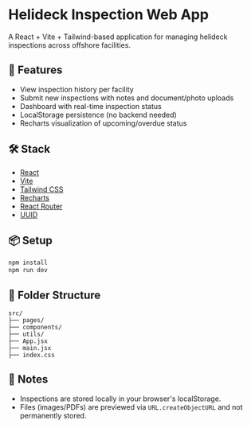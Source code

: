 # Helideck Inspection Web App

A React + Vite + Tailwind-based application for managing helideck inspections across offshore facilities.

## 🚀 Features

- View inspection history per facility
- Submit new inspections with notes and document/photo uploads
- Dashboard with real-time inspection status
- LocalStorage persistence (no backend needed)
- Recharts visualization of upcoming/overdue status

## 🛠 Stack

- [React](https://reactjs.org)
- [Vite](https://vitejs.dev)
- [Tailwind CSS](https://tailwindcss.com)
- [Recharts](https://recharts.org)
- [React Router](https://reactrouter.com)
- [UUID](https://www.npmjs.com/package/uuid)

## 📦 Setup

```bash
npm install
npm run dev
```

## 📁 Folder Structure

```
src/
├── pages/
├── components/
├── utils/
├── App.jsx
├── main.jsx
├── index.css
```

## 📝 Notes

- Inspections are stored locally in your browser's localStorage.
- Files (images/PDFs) are previewed via `URL.createObjectURL` and not permanently stored.

